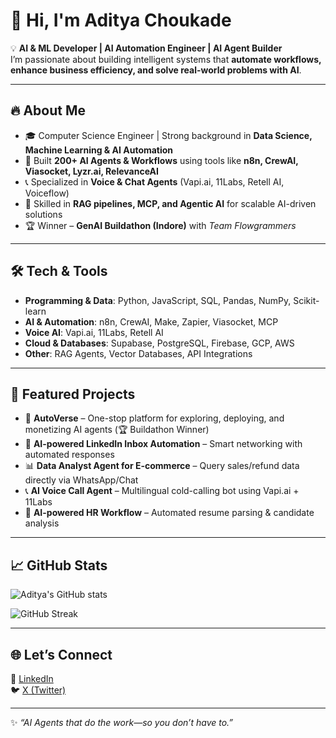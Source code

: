 # 👋 Hi, I'm Aditya Choukade  

💡 **AI & ML Developer | AI Automation Engineer | AI Agent Builder**  
I’m passionate about building intelligent systems that **automate workflows, enhance business efficiency, and solve real-world problems with AI**.  

---

## 🔥 About Me  
- 🎓 Computer Science Engineer | Strong background in **Data Science, Machine Learning & AI Automation**  
- 🤖 Built **200+ AI Agents & Workflows** using tools like **n8n, CrewAI, Viasocket, Lyzr.ai, RelevanceAI**  
- 📞 Specialized in **Voice & Chat Agents** (Vapi.ai, 11Labs, Retell AI, Voiceflow)  
- 🧠 Skilled in **RAG pipelines, MCP, and Agentic AI** for scalable AI-driven solutions  
- 🏆 Winner – **GenAI Buildathon (Indore)** with *Team Flowgrammers*  

---

## 🛠️ Tech & Tools  
- **Programming & Data**: Python, JavaScript, SQL, Pandas, NumPy, Scikit-learn  
- **AI & Automation**: n8n, CrewAI, Make, Zapier, Viasocket, MCP  
- **Voice AI**: Vapi.ai, 11Labs, Retell AI  
- **Cloud & Databases**: Supabase, PostgreSQL, Firebase, GCP, AWS  
- **Other**: RAG Agents, Vector Databases, API Integrations  

---

## 🚀 Featured Projects  
- 🧩 **AutoVerse** – One-stop platform for exploring, deploying, and monetizing AI agents (🏆 Buildathon Winner)  
- 📩 **AI-powered LinkedIn Inbox Automation** – Smart networking with automated responses  
- 📊 **Data Analyst Agent for E-commerce** – Query sales/refund data directly via WhatsApp/Chat  
- 📞 **AI Voice Call Agent** – Multilingual cold-calling bot using Vapi.ai + 11Labs  
- 👥 **AI-powered HR Workflow** – Automated resume parsing & candidate analysis  

---

## 📈 GitHub Stats  
![Aditya's GitHub stats](https://github-readme-stats.vercel.app/api?username=adityachoukade&show_icons=true&theme=tokyonight)  

![GitHub Streak](https://github-readme-streak-stats.herokuapp.com/?user=adityachoukade&theme=tokyonight)  

---

## 🌐 Let’s Connect  
💼 [LinkedIn](https://linkedin.com/in/aaditya-choukade)  
🐦 [X (Twitter)](https://x.com/aadityachoukade)   

---

✨ *“AI Agents that do the work—so you don’t have to.”*  
